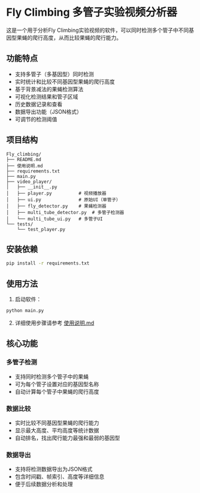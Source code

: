 # Fly Climbing 多管子实验视频分析器

这是一个用于分析Fly Climbing实验视频的软件，可以同时检测多个管子中不同基因型果蝇的爬行高度，从而比较果蝇的爬行能力。

## 功能特点
- 支持多管子（多基因型）同时检测
- 实时统计和比较不同基因型果蝇的爬行高度
- 基于背景减法的果蝇检测算法
- 可视化检测结果和管子区域
- 历史数据记录和查看
- 数据导出功能（JSON格式）
- 可调节的检测阈值

## 项目结构
```
Fly_climbing/
├── README.md
├── 使用说明.md
├── requirements.txt
├── main.py
├── video_player/
│   ├── __init__.py
│   ├── player.py          # 视频播放器
│   ├── ui.py              # 原始UI（单管子）
│   ├── fly_detector.py    # 果蝇检测器
│   ├── multi_tube_detector.py  # 多管子检测器
│   └── multi_tube_ui.py   # 多管子UI
└── tests/
    └── test_player.py
```

## 安装依赖
```bash
pip install -r requirements.txt
```

## 使用方法
1. 启动软件：
```bash
python main.py
```

2. 详细使用步骤请参考 [使用说明.md](使用说明.md)

## 核心功能

### 多管子检测
- 支持同时检测多个管子中的果蝇
- 可为每个管子设置对应的基因型名称
- 自动计算每个管子中果蝇的爬行高度

### 数据比较
- 实时比较不同基因型果蝇的爬行能力
- 显示最大高度、平均高度等统计数据
- 自动排名，找出爬行能力最强和最弱的基因型

### 数据导出
- 支持将检测数据导出为JSON格式
- 包含时间戳、帧索引、高度等详细信息
- 便于后续数据分析和处理